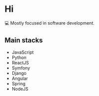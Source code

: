 # Hi   
💻 Mostly focused in software development.

## Main stacks
 - JavaScript
 - Python
 - ReactJS
 - Symfony
 - Django
 - Angular
 - Spring
 - NodeJS
